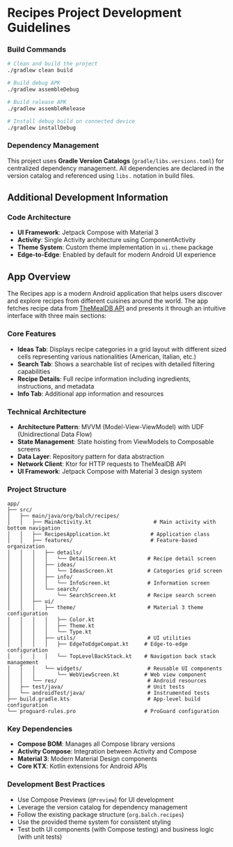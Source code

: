 # Recipes Project Development Guidelines


### Build Commands
```bash
# Clean and build the project
./gradlew clean build

# Build debug APK
./gradlew assembleDebug

# Build release APK
./gradlew assembleRelease

# Install debug build on connected device
./gradlew installDebug
```

### Dependency Management
This project uses **Gradle Version Catalogs** (`gradle/libs.versions.toml`) for centralized dependency management. All dependencies are declared in the version catalog and referenced using `libs.` notation in build files.

## Additional Development Information

### Code Architecture
- **UI Framework**: Jetpack Compose with Material 3
- **Activity**: Single Activity architecture using ComponentActivity
- **Theme System**: Custom theme implementation in `ui.theme` package
- **Edge-to-Edge**: Enabled by default for modern Android UI experience

## App Overview

The Recipes app is a modern Android application that helps users discover and explore recipes from different cuisines around the world. The app fetches recipe data from [TheMealDB API](https://www.themealdb.com/api.php) and presents it through an intuitive interface with three main sections:

### Core Features
- **Ideas Tab**: Displays recipe categories in a grid layout with different sized cells representing various nationalities (American, Italian, etc.)
- **Search Tab**: Shows a searchable list of recipes with detailed filtering capabilities
- **Recipe Details**: Full recipe information including ingredients, instructions, and metadata
- **Info Tab**: Additional app information and resources

### Technical Architecture
- **Architecture Pattern**: MVVM (Model-View-ViewModel) with UDF (Unidirectional Data Flow)
- **State Management**: State hoisting from ViewModels to Composable screens
- **Data Layer**: Repository pattern for data abstraction
- **Network Client**: Ktor for HTTP requests to TheMealDB API
- **UI Framework**: Jetpack Compose with Material 3 design system

### Project Structure
```
app/
├── src/
│   ├── main/java/org/balch/recipes/
│   │   ├── MainActivity.kt                    # Main activity with bottom navigation
│   │   ├── RecipesApplication.kt             # Application class
│   │   ├── features/                         # Feature-based organization
│   │   │   ├── details/
│   │   │   │   └── DetailScreen.kt          # Recipe detail screen
│   │   │   ├── ideas/
│   │   │   │   └── IdeasScreen.kt           # Categories grid screen
│   │   │   ├── info/
│   │   │   │   └── InfoScreen.kt            # Information screen
│   │   │   └── search/
│   │   │       └── SearchScreen.kt          # Recipe search screen
│   │   ├── ui/
│   │   │   ├── theme/                       # Material 3 theme configuration
│   │   │   │   ├── Color.kt
│   │   │   │   ├── Theme.kt
│   │   │   │   └── Type.kt
│   │   │   ├── utils/                       # UI utilities
│   │   │   │   ├── EdgeToEdgeCompat.kt     # Edge-to-edge configuration
│   │   │   │   └── TopLevelBackStack.kt    # Navigation back stack management
│   │   │   └── widgets/                     # Reusable UI components
│   │   │       └── WebViewScreen.kt        # Web view component
│   │   └── res/                             # Android resources
│   ├── test/java/                           # Unit tests
│   └── androidTest/java/                    # Instrumented tests
├── build.gradle.kts                         # App-level build configuration
└── proguard-rules.pro                      # ProGuard configuration
```

### Key Dependencies
- **Compose BOM**: Manages all Compose library versions
- **Activity Compose**: Integration between Activity and Compose
- **Material 3**: Modern Material Design components
- **Core KTX**: Kotlin extensions for Android APIs

### Development Best Practices
- Use Compose Previews (`@Preview`) for UI development
- Leverage the version catalog for dependency management
- Follow the existing package structure (`org.balch.recipes`)
- Use the provided theme system for consistent styling
- Test both UI components (with Compose testing) and business logic (with unit tests)

